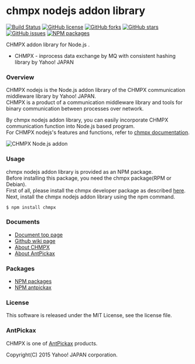 chmpx nodejs addon library
===========================
[![Build Status](https://travis-ci.org/yahoojapan/chmpx_nodejs.svg?branch=master)](https://travis-ci.org/yahoojapan/chmpx_nodejs)
[![GitHub license](https://img.shields.io/badge/license-MIT-blue.svg)](https://raw.githubusercontent.com/yahoojapan/chmpx_nodejs/master/LICENSE)
[![GitHub forks](https://img.shields.io/github/forks/yahoojapan/chmpx_nodejs.svg)](https://github.com/yahoojapan/chmpx_nodejs/network)
[![GitHub stars](https://img.shields.io/github/stars/yahoojapan/chmpx_nodejs.svg)](https://github.com/yahoojapan/chmpx_nodejs/stargazers)
[![GitHub issues](https://img.shields.io/github/issues/yahoojapan/chmpx_nodejs.svg)](https://github.com/yahoojapan/chmpx_nodejs/issues)
[![NPM packages](https://badge.fury.io/js/chmpx.svg)](https://badge.fury.io/js/chmpx)

CHMPX addon library for Node.js .
 - CHMPX - inprocess data exchange by MQ with consistent hashing library by Yahoo! JAPAN

### Overview
CHMPX nodejs is the Node.js addon library of the CHMPX communication middleware library by Yahoo! JAPAN.  
CHMPX is a product of a communication middleware library and tools for binary communication between processes over network.  

By chmpx nodejs addon library, you can easily incorporate CHMPX communication function into Node.js based program.  
For CHMPX nodejs's features and functions, refer to [chmpx documentation](https://chmpx.antpick.ax/).  

![CHMPX Node.js addon](https://nodejs.chmpx.antpick.ax/images/top_chmpx_nodejs.png)

### Usage
chmpx nodejs addon library is provided as an NPM package.  
Before installing this package, you need the chmpx package(RPM or Debian).  
First of all, please install the chmpx developer package as described [here](https://chmpx.antpick.ax/usage.html).  
Next, install the chmpx nodejs addon library using the npm command.
```
$ npm install chmpx
```

### Documents
  - [Document top page](https://nodejs.chmpx.antpick.ax/)
  - [Github wiki page](https://github.com/yahoojapan/chmpx_nodejs/wiki)
  - [About CHMPX](https://chmpx.antpick.ax/)
  - [About AntPickax](https://antpick.ax/)

### Packages
  - [NPM packages](https://www.npmjs.com/package/chmpx)
  - [NPM antpickax](https://www.npmjs.com/org/antpickax)

### License
This software is released under the MIT License, see the license file.

### AntPickax
CHMPX is one of [AntPickax](https://antpick.ax/) products.

Copyright(C) 2015 Yahoo! JAPAN corporation.
